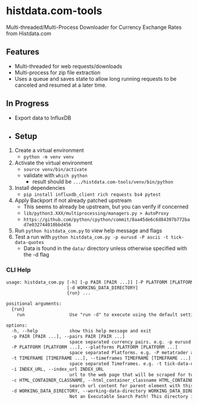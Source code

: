 # histdata.com-tools

Multi-threaded/Multi-Process Downloader for Currency Exchange Rates from Histdata.com

## Features

- Multi-threaded for web requests/downloads
- Multi-process for zip file extraction
- Uses a queue and saves state to allow long running requests to be canceled and resumed at a later time.
  
## In Progress

- Export data to InfluxDB

- ## Setup

1. Create a virtual environment
   - `python -m venv venv`
2. Activate the virtual environment
   - `source venv/bin/activate`
   - validate with `which python`
     - result should be `.../histdata.com-tools/venv/bin/python`
3. Install dependencies
   - `pip install influxdb_client rich requests bs4 pytest`
4. Apply Backport if not already patched upstream
   - This seems to already be upstream, but you can verify if concerned
   - `lib/python3.XXX/multiprocessing/managers.py > AutoProxy`
   - `https://github.com/python/cpython/commit/8aa45de6c6d84397b772bad7e032744010bbd456`
5. Run `python histdata_com.py` to view help message and flags
6. Test a run with `python histdata_com.py -p eurusd -P ascii -t tick-data-quotes`
    - Data is found in the `data/` directory unless otherwise specified with the -d flag

### CLI Help

```txt
usage: histdata_com.py [-h] [-p PAIR [PAIR ...]] [-P PLATFORM [PLATFORM ...]] [-t TIMEFRAME [TIMEFRAME ...]] [-i INDEX_URL] [-c HTML_CONTAINER_CLASSNAME]
                       [-d WORKING_DATA_DIRECTORY]
                       {run} ...

positional arguments:
  {run}
    run                 Use "run -d" to execute using the default settings

options:
  -h, --help            show this help message and exit
  -p PAIR [PAIR ...], --pairs PAIR [PAIR ...]
                        space separated currency pairs. e.g. -p eurusd usdjpy ...
  -P PLATFORM [PLATFORM ...], --platforms PLATFORM [PLATFORM ...]
                        space separated Platforms. e.g. -P metatrader ascii excel ninjatrader metastock
  -t TIMEFRAME [TIMEFRAME ...], --timeframes TIMEFRAME [TIMEFRAME ...]
                        space separated Timeframes. e.g. -t tick-data-quotes 1-minute-bar-quotes ...
  -i INDEX_URL, --index_url INDEX_URL
                        url to the web page that will be scraped for top-order links
  -c HTML_CONTAINER_CLASSNAME, --html_container_classname HTML_CONTAINER_CLASSNAME
                        search url content for parent element with this html/css class for links
  -d WORKING_DATA_DIRECTORY, --working-data-directory WORKING_DATA_DIRECTORY
                        Not an Executable Search Path! This directory is used to perform work. default is ".data" in the current directory
```
